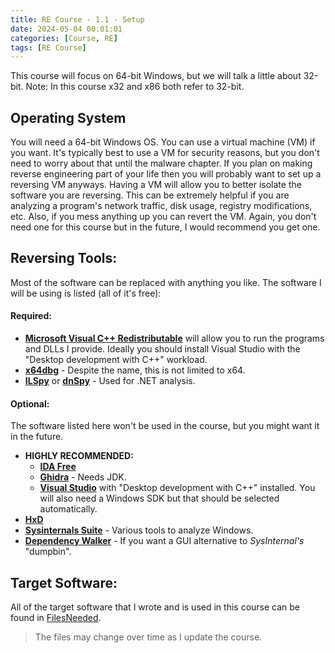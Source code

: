 ```yaml
---
title: RE Course - 1.1 - Setup
date: 2024-05-04 00:01:01
categories: [Course, RE]
tags: [RE Course]
---
```


This course will focus on 64-bit Windows, but we will talk a little about 32-bit. Note: In this course x32 and x86 both refer to 32-bit.

## Operating System
You will need a 64-bit Windows OS. You can use a virtual machine (VM) if you want. It's typically best to use a VM for security reasons, but you don't need to worry about that until the malware chapter. If you plan on making reverse engineering part of your life then you will probably want to set up a reversing VM anyways. Having a VM will allow you to better isolate the software you are reversing. This can be extremely helpful if you are analyzing a program's network traffic, disk usage, registry modifications, etc. Also, if you mess anything up you can revert the VM. Again, you don't need one for this course but in the future, I would recommend you get one.

## Reversing Tools:
Most of the software can be replaced with anything you like. The software I will be using is listed (all of it's free):  

#### Required:

* [**Microsoft Visual C++ Redistributable**](https://aka.ms/vs/16/release/vc_redist.x64.exe) will allow you to run the programs and DLLs I provide. Ideally you should install Visual Studio with the "Desktop development with C++" workload.
* [**x64dbg**](https://x64dbg.com/) - Despite the name, this is not limited to x64.
* [**ILSpy**](https://github.com/icsharpcode/ILSpy) or [**dnSpy**](https://github.com/0xd4d/dnSpy) - Used for .NET analysis.

#### Optional:

The software listed here won't be used in the course, but you might want it in the future.

* **HIGHLY RECOMMENDED:**
  * [**IDA Free**](https://hex-rays.com/ida-free/)
  * [**Ghidra**](https://ghidra-sre.org/) - Needs JDK.
  * [**Visual Studio**](https://visualstudio.microsoft.com/) with "Desktop development with C++" installed. You will also need a Windows SDK but that should be selected automatically.
* [**HxD**](https://mh-nexus.de/en/hxd/)
* [**Sysinternals Suite**](https://docs.microsoft.com/en-us/sysinternals/downloads/sysinternals-suite) - Various tools to analyze Windows.
* [**Dependency Walker**](http://www.dependencywalker.com/) - If you want a GUI alternative to _SysInternal's_ "dumpbin".

## Target Software:

All of the target software that I wrote and is used in this course can be found in [FilesNeeded](../FilesNeeded).

> The files may change over time as I update the course.